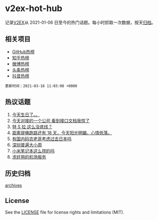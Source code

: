# v2ex-hot-hub

 记录[V2EX](https://www.v2ex.com/)从 2021-01-06 日至今的热门话题。每小时抓取一次数据，按天[归档](archives)。
 
 ## 相关项目

- [GitHub热榜](https://github.com/snaildev/github-hot-hub)
- [知乎热榜](https://github.com/snaildev/zhihu-hot-hub)
- [微博热榜](https://github.com/snaildev/weibo-hot-hub)
- [头条热榜](https://github.com/snaildev/toutiao-hot-hub)
- [抖音热榜](https://github.com/snaildev/douyin-hot-hub)


 `更新时间：2021-03-16 11:03:08 +0800`

## 热议话题

1. [今天生日了。。](https://www.v2ex.com/t/761927)
1. [今天对接的一个公司 看到接口文档我惊了](https://www.v2ex.com/t/761703)
1. [特 S 拉 这么没底线？](https://www.v2ex.com/t/761805)
1. [距离提桶跑路还有 18 天，今天阳光明媚，心情低落。](https://www.v2ex.com/t/761717)
1. [有国内码农老哥考虑过去日本吗](https://www.v2ex.com/t/761926)
1. [深圳普遍大小周](https://www.v2ex.com/t/761728)
1. [小米笔记本这么捞的吗](https://www.v2ex.com/t/761751)
1. [求好用的机场服务](https://www.v2ex.com/t/761937)

## 历史归档

[archives](archives)

## License

See the [LICENSE](LICENSE) file for license rights and limitations (MIT).
